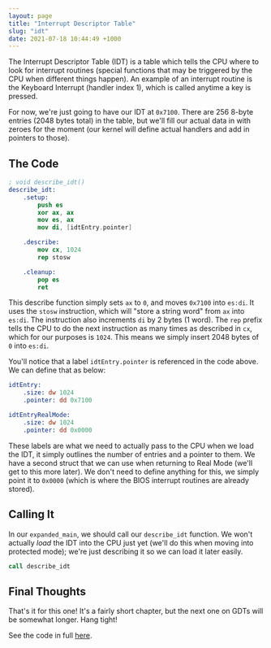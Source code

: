 ```yaml
---
layout: page
title: "Interrupt Descriptor Table"
slug: "idt"
date: 2021-07-18 10:44:49 +1000
---
```


The Interrupt Descriptor Table (IDT) is a table which tells the CPU where to look for interrupt routines (special functions that may be triggered by the CPU when different things happen). An example of an interrupt routine is the Keyboard Interrupt (handler index 1), which is called anytime a key is pressed.

For now, we're just going to have our IDT at `0x7100`. There are 256 8-byte entries (2048 bytes total) in the table, but we'll fill our actual data in with zeroes for the moment (our kernel will define actual handlers and add in pointers to those).

## The Code
```nasm
; void describe_idt()
describe_idt:
	.setup:
		push es
		xor ax, ax
		mov es, ax
		mov di, [idtEntry.pointer]

	.describe:
		mov cx, 1024
		rep stosw

	.cleanup:
		pop es
		ret
```

This describe function simply sets `ax` to `0`, and moves `0x7100` into `es:di`. It uses the `stosw` instruction, which will "store a string word" from `ax` into `es:di`. The instruction also increments `di` by 2 bytes (1 word). The `rep` prefix tells the CPU to do the next instruction as many times as described in `cx`, which for our purposes is `1024`. This means we simply insert 2048 bytes of `0` into `es:di`.

You'll notice that a label `idtEntry.pointer` is referenced in the code above. We can define that as below:

```nasm
idtEntry:
	.size: dw 1024
	.pointer: dd 0x7100

idtEntryRealMode:
	.size: dw 1024
	.pointer: dd 0x0000
```

These labels are what we need to actually pass to the CPU when we load the IDT, it simply outlines the number of entries and a pointer to them. We have a second struct that we can use when returning to Real Mode (we'll get to this more later). We don't need to define anything for this, we simply point it to `0x0000` (which is where the BIOS interrupt routines are already stored).

## Calling It
In our `expanded_main`, we should call our `describe_idt` function. We won't actually *load* the IDT into the CPU just yet (we'll do this when moving into protected mode); we're just describing it so we can load it later easily.

```nasm
call describe_idt
```

## Final Thoughts
That's it for this one! It's a fairly short chapter, but the next one on GDTs will be somewhat longer. Hang tight!

See the code in full [here](https://github.com/FancyKillerPanda/OS-Tutorial/tree/1a63802fae00b5b417b055f50fbfcee1c669f84d).
